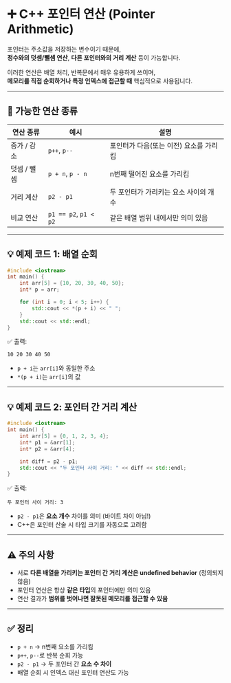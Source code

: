 # ➕ C++ 포인터 연산 (Pointer Arithmetic)

포인터는 주소값을 저장하는 변수이기 때문에,  
**정수와의 덧셈/뺄셈 연산**, **다른 포인터와의 거리 계산** 등이 가능합니다.

이러한 연산은 배열 처리, 반복문에서 매우 유용하게 쓰이며,  
**메모리를 직접 순회하거나 특정 인덱스에 접근할 때** 핵심적으로 사용됩니다.

---

## 📌 가능한 연산 종류

| 연산 종류 | 예시 | 설명 |
|-----------|------|------|
| 증가 / 감소 | `p++`, `p--` | 포인터가 다음(또는 이전) 요소를 가리킴 |
| 덧셈 / 뺄셈 | `p + n`, `p - n` | n번째 떨어진 요소를 가리킴 |
| 거리 계산 | `p2 - p1` | 두 포인터가 가리키는 요소 사이의 개수 |
| 비교 연산 | `p1 == p2`, `p1 < p2` | 같은 배열 범위 내에서만 의미 있음 |

---

## 💡 예제 코드 1: 배열 순회

```cpp
#include <iostream>
int main() {
    int arr[5] = {10, 20, 30, 40, 50};
    int* p = arr;

    for (int i = 0; i < 5; i++) {
        std::cout << *(p + i) << " ";
    }
    std::cout << std::endl;
}
```

✅ 출력:  
```
10 20 30 40 50
```

- `p + i`는 `arr[i]`와 동일한 주소
- `*(p + i)`는 `arr[i]`의 값

---

## 💡 예제 코드 2: 포인터 간 거리 계산

```cpp
#include <iostream>
int main() {
    int arr[5] = {0, 1, 2, 3, 4};
    int* p1 = &arr[1];
    int* p2 = &arr[4];

    int diff = p2 - p1;
    std::cout << "두 포인터 사이 거리: " << diff << std::endl;
}
```

✅ 출력:  
```
두 포인터 사이 거리: 3
```

- `p2 - p1`은 **요소 개수** 차이를 의미 (바이트 차이 아님!)
- C++은 포인터 산술 시 타입 크기를 자동으로 고려함

---

## ⚠️ 주의 사항

- 서로 **다른 배열을 가리키는 포인터 간 거리 계산은 undefined behavior** (정의되지 않음)
- 포인터 연산은 항상 **같은 타입**의 포인터에만 의미 있음
- 연산 결과가 **범위를 벗어나면 잘못된 메모리를 접근할 수 있음**

---

## ✅ 정리

- `p + n` → n번째 요소를 가리킴
- `p++`, `p--`로 반복 순회 가능
- `p2 - p1` → 두 포인터 간 **요소 수 차이**
- 배열 순회 시 인덱스 대신 포인터 연산도 가능
